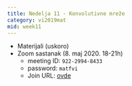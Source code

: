 ```yaml
---
title: Nedelja 11 - Konvolutivne mreže
category: vi2019mat
mid: week11
---
```

- Materijali (uskoro)
- Zoom sastanak (8. maj 2020. 18-21h)
    - meeting ID: `922-2994-8433`
    - password: `matfvi`
    - Join URL: [ovde](https://nordeus.zoom.us/j/92229948433?pwd=L1RmWDFsZDMxenRqK04rVUNZRlNnZz09)

